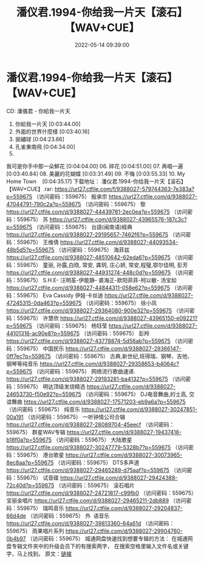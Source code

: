 ﻿---
title: 潘仪君.1994-你给我一片天【滚石】【WAV+CUE】
date: 2022-05-14 09:39:00
categories: WAV车载音乐、镜像
tags: 华语中文
---
# 潘仪君.1994-你给我一片天【滚石】【WAV+CUE】

CD: 潘儀君 - 你給我一片天
01. 你給我一片天
[0:03:44.00]
02. 外面的世界什麼樣
[0:03:40.16]
03. 拋繡球
[0:04:23.66]
04. 孔雀東南飛
[0:04:34.00]
05.
我可是你手中那一朵鮮花
[0:04:04.00]
06. 碎花
[0:04:51.00]
07. 再唱一遍
[0:03:40.84]
08. 美麗的花蝴蝶
[0:03:31.49]
09. 不悔
[0:03:55.33]
10. My Home
Town    [0:04:35.17]
下载地址：
潘仪君.1994-你给我一片天【滚石】【WAV+CUE】.rar: https://url27.ctfile.com/f/9388027-579744363-7e383a?p=559675
（访问密码：559675）
殷承宗
https://url27.ctfile.com/d/9388027-47044791-790c2a?p=559675
（访问密码：559675）
黎
https://url27.ctfile.com/d/9388027-44439781-2ec0ea?p=559675
（访问密码：559675）
苏
https://url27.ctfile.com/d/9388027-43965576-187c3c?p=559675
（访问密码：559675）
台語(闽南语)經典
https://url27.ctfile.com/d/9388027-29195657-7462f6?p=559675
（访问密码：559675）
王维倩
https://url27.ctfile.com/d/9388027-44093534-48b5d5?p=559675
（访问密码：559675）
海菲兹
https://url27.ctfile.com/d/9388027-48510642-62eda6?p=559675
（访问密码：559675）
童丽, 孙露,白晓, 常安, 龚玥, 庄心妍, 常安,程璧,鄂尔佳明, 彭芳
https://url27.ctfile.com/d/9388027-44931274-448c0d?p=559675
（访问密码：559675）
S.H.E- 汪明荃-伊能静- 裘海正-欧阳菲菲-柯以敏- 汤宝如
https://url27.ctfile.com/d/9388027-44844311-058e62?p=559675
（访问密码：559675）
Eva Cassidy
伊娃·卡丝迪
https://url27.ctfile.com/d/9388027-47245315-0da463?p=559675
（访问密码：559675）
徐小凤
https://url27.ctfile.com/d/9388027-29364080-900e32?p=559675
（访问密码：559675）
许慧欣
https://url27.ctfile.com/d/9388027-43965150-e09221?p=559675
（访问密码：559675）
杨钰莹
https://url27.ctfile.com/d/9388027-44101316-ac90e8?p=559675
（访问密码：559675）
彭羚
https://url27.ctfile.com/d/9388027-43778874-5d56ab?p=559675
（访问密码：559675）
中国民乐
https://url27.ctfile.com/d/9388027-29366147-0ff7ec?p=559675
（访问密码：559675）
古典,新世纪,班得瑞、钢琴、吉他、钢琴等纯音乐
https://url27.ctfile.com/d/9388027-29358653-b4064c?p=559675
（访问密码：559675）
网络流行歌曲速递.
https://url27.ctfile.com/d/9388027-29193281-ba4132?p=559675
（访问密码：559675）
明达顶级发烧精选
https://url27.ctfile.com/d/9388027-24653730-f50e92?p=559675
（访问密码：559675）
DJ电音舞曲,的士高, 交谊舞曲
https://url27.ctfile.com/d/9388027-17571203-eb9a6a?p=559675
（访问密码：559675）
纯音乐
https://url27.ctfile.com/d/9388027-30247851-00a191
（访问密码：559675）
一听钟情公司合辑
https://url27.ctfile.com/d/9388027-28089704-45eecf
（访问密码：559675）
群星WAV专辑
https://url27.ctfile.com/d/9388027-19437416-b18f0a?p=559675
（访问密码：559675）
大陆歌星
https://url27.ctfile.com/d/9388027-30247779-5328b7?p=559675
（访问密码：559675）
港台歌星
https://url27.ctfile.com/d/9388027-30073965-8ec8aa?p=559675
（访问密码：559675）
DTS多声道
https://url27.ctfile.com/d/9388027-29465289-d75aaf?p=559675
（访问密码：559675）
试音碟
https://url27.ctfile.com/d/9388027-29424388-72c40d?p=559675
（访问密码：559675）
滚石唱片
https://url27.ctfile.com/d/9388027-24721817-c99fb0
（访问密码：559675）
宝丽金唱片
https://url27.ctfile.com/d/9388027-29465211-2db889
（访问密码：559675）
瑞鸣音乐
https://url27.ctfile.com/d/9388027-29204837-66d4de
（访问密码：559675）
外  语音乐
https://url27.ctfile.com/d/9388027-39813360-64a61d
（访问密码：559675）
雨果唱片系列
https://url27.ctfile.com/d/9388027-29904760-0b4b97
（访问密码：559675）
城通网盘快速找到想要专辑的方法：
在城通网盘专辑文件夹中的升级会员下的有搜索两字，
在搜索空格里输入文件名或关键字，马上找到。
原文：[链接](https://blog.sina.com.cn/s/blog_1647c7e7601030x8b.html)